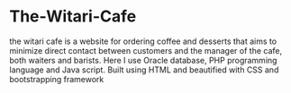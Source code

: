 # The-Witari-Cafe
the witari cafe is a website for ordering coffee and desserts that aims to minimize direct contact between customers and the manager of the cafe, both waiters and barists. Here I use Oracle database, PHP programming language and Java script. Built using HTML and beautified with CSS and bootstrapping framework
